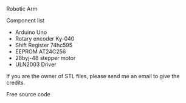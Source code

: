 Robotic Arm

Component list

* Arduino Uno
* Rotary encoder Ky-040
* Shift Register 74hc595
* EEPROM AT24C256
* 28byj-48 stepper motor
* ULN2003 Driver

If you are the owner of STL files, please send me an email to give the credits.

Free source code
